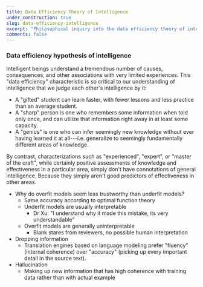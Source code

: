 ```yaml
---
title: Data Efficiency Theory of Intelligence
under_construction: true
slug: data-efficiency-intelligence
excerpt: "Philosophical inquiry into the data efficiency theory of intelligence."
comments: false
---
```


### Data efficiency hypothesis of intelligence

Intelligent beings understand a tremendous number of causes, consequences, and other associations with very limited experiences. This "data efficiency" characteristic is so critical to our understanding of intelligence that we judge each other's intelligence by it:

* A "gifted" student can learn faster, with fewer lessons and less practice than an average student.
* A "sharp" person is one who remembers some information when told only once, and can utilize that information right away in at least some capacity.
* A "genius" is one who can infer seemingly new knowledge without ever having learned it at all---i.e. generalize to seemingly fundamentally different areas of knowledge.

By contrast, characterizations such as "experienced", "expert", or "master of the craft", while certainly positive assessments of knowledge and effectiveness in a particular area, simply don't have connotations of general intelligence. Because they simply aren't good predictors of effectiveness in other areas.



* Why do overfit models seem less trustworthy than underfit models?
    * Same accuracy according to optimal function theory
    * Underfit models are usually interpretable
        * Dr Xu: "I understand why it made this mistake, its very understandable"
    * Overfit models are generally uninterpretable
        * Blank stares from reviewers, no possible human interpretation
* Dropping information
    * Translation engines based on language modeling prefer "fluency" (internal coherence) over "accuracy" (picking up every important detail in the source text).
* Hallucination
    * Making up new information that has high coherence with training data rather than with actual example

